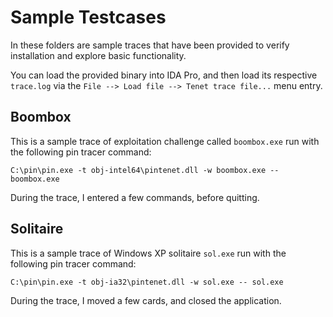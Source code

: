 # Sample Testcases

In these folders are sample traces that have been provided to verify installation and explore basic functionality. 

You can load the provided binary into IDA Pro, and then load its respective `trace.log` via the `File --> Load file --> Tenet trace file...` menu entry.

## Boombox

This is a sample trace of exploitation challenge called `boombox.exe` run with the following pin tracer command:

```
C:\pin\pin.exe -t obj-intel64\pintenet.dll -w boombox.exe -- boombox.exe
```

During the trace, I entered a few commands, before quitting. 

## Solitaire

This is a sample trace of Windows XP solitaire `sol.exe` run with the following pin tracer command:

```
C:\pin\pin.exe -t obj-ia32\pintenet.dll -w sol.exe -- sol.exe
```

During the trace, I moved a few cards, and closed the application.